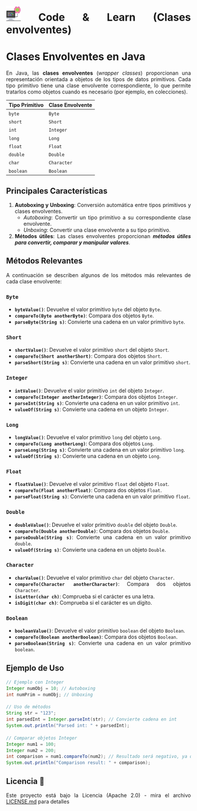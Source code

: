 <div align="justify">

# <img src=../../../../images/computer.png width="40"> Code & Learn (Clases envolventes)

# Clases Envolventes en Java

En Java, las **clases envolventes** (*wrapper classes*) proporcionan una representación orientada a objetos de los tipos de datos primitivos. Cada tipo primitivo tiene una clase envolvente correspondiente, lo que permite tratarlos como objetos cuando es necesario (por ejemplo, en colecciones).

| Tipo Primitivo | Clase Envolvente |
| -------------- | ---------------- |
| `byte`         | `Byte`           |
| `short`        | `Short`          |
| `int`          | `Integer`        |
| `long`         | `Long`           |
| `float`        | `Float`          |
| `double`       | `Double`         |
| `char`         | `Character`      |
| `boolean`      | `Boolean`        |

## Principales Características

1. **Autoboxing y Unboxing**: Conversión automática entre tipos primitivos y clases envolventes.
   - *Autoboxing*: Convertir un tipo primitivo a su correspondiente clase envolvente.
   - *Unboxing*: Convertir una clase envolvente a su tipo primitivo.
2. **Métodos útiles**: Las clases envolventes proporcionan ___métodos útiles para convertir, comparar y manipular valores___.

## Métodos Relevantes

A continuación se describen algunos de los métodos más relevantes de cada clase envolvente:

### `Byte`

- **`byteValue()`**: Devuelve el valor primitivo `byte` del objeto `Byte`.
- **`compareTo(Byte anotherByte)`**: Compara dos objetos `Byte`.
- **`parseByte(String s)`**: Convierte una cadena en un valor primitivo `byte`.

### `Short`

- **`shortValue()`**: Devuelve el valor primitivo `short` del objeto `Short`.
- **`compareTo(Short anotherShort)`**: Compara dos objetos `Short`.
- **`parseShort(String s)`**: Convierte una cadena en un valor primitivo `short`.

### `Integer`

- **`intValue()`**: Devuelve el valor primitivo `int` del objeto `Integer`.
- **`compareTo(Integer anotherInteger)`**: Compara dos objetos `Integer`.
- **`parseInt(String s)`**: Convierte una cadena en un valor primitivo `int`.
- **`valueOf(String s)`**: Convierte una cadena en un objeto `Integer`.

### `Long`

- **`longValue()`**: Devuelve el valor primitivo `long` del objeto `Long`.
- **`compareTo(Long anotherLong)`**: Compara dos objetos `Long`.
- **`parseLong(String s)`**: Convierte una cadena en un valor primitivo `long`.
- **`valueOf(String s)`**: Convierte una cadena en un objeto `Long`.

### `Float`

- **`floatValue()`**: Devuelve el valor primitivo `float` del objeto `Float`.
- **`compareTo(Float anotherFloat)`**: Compara dos objetos `Float`.
- **`parseFloat(String s)`**: Convierte una cadena en un valor primitivo `float`.

### `Double`

- **`doubleValue()`**: Devuelve el valor primitivo `double` del objeto `Double`.
- **`compareTo(Double anotherDouble)`**: Compara dos objetos `Double`.
- **`parseDouble(String s)`**: Convierte una cadena en un valor primitivo `double`.
- **`valueOf(String s)`**: Convierte una cadena en un objeto `Double`.

### `Character`

- **`charValue()`**: Devuelve el valor primitivo `char` del objeto `Character`.
- **`compareTo(Character anotherCharacter)`**: Compara dos objetos `Character`.
- **`isLetter(char ch)`**: Comprueba si el carácter es una letra.
- **`isDigit(char ch)`**: Comprueba si el carácter es un dígito.

### `Boolean`

- **`booleanValue()`**: Devuelve el valor primitivo `boolean` del objeto `Boolean`.
- **`compareTo(Boolean anotherBoolean)`**: Compara dos objetos `Boolean`.
- **`parseBoolean(String s)`**: Convierte una cadena en un valor primitivo `boolean`.

## Ejemplo de Uso

```java
// Ejemplo con Integer
Integer numObj = 10; // Autoboxing
int numPrim = numObj; // Unboxing

// Uso de métodos
String str = "123";
int parsedInt = Integer.parseInt(str); // Convierte cadena en int
System.out.println("Parsed int: " + parsedInt);

// Comparar objetos Integer
Integer num1 = 100;
Integer num2 = 200;
int comparison = num1.compareTo(num2); // Resultado será negativo, ya que 100 < 200
System.out.println("Comparison result: " + comparison);
```

## Licencia 📄

Este proyecto está bajo la Licencia (Apache 2.0) - mira el archivo [LICENSE.md](../../../../LICENSE) para detalles

</div>